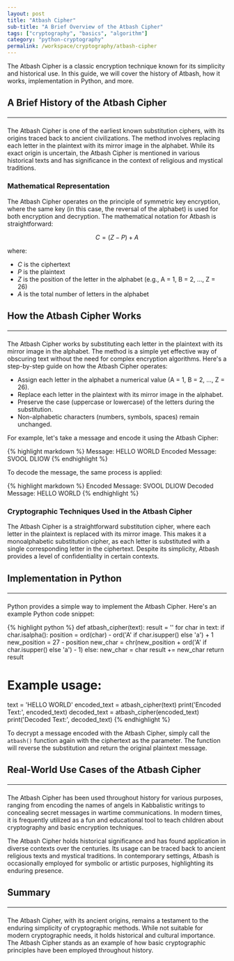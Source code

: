 ```yaml
---
layout: post
title: "Atbash Cipher"
sub-title: "A Brief Overview of the Atbash Cipher"
tags: ["cryptography", "basics", "algorithm"]
category: "python-cryptography"
permalink: /workspace/cryptography/atbash-cipher
---
```


The Atbash Cipher is a classic encryption technique known for its simplicity and historical use. In this guide, we will cover the history of Atbash, how it works, implementation in Python, and more.

## A Brief History of the Atbash Cipher <hr>

The Atbash Cipher is one of the earliest known substitution ciphers, with its origins traced back to ancient civilizations. The method involves replacing each letter in the plaintext with its mirror image in the alphabet. While its exact origin is uncertain, the Atbash Cipher is mentioned in various historical texts and has significance in the context of religious and mystical traditions.

### Mathematical Representation

The Atbash Cipher operates on the principle of symmetric key encryption, where the same key (in this case, the reversal of the alphabet) is used for both encryption and decryption. The mathematical notation for Atbash is straightforward:

$$C = (Z - P) + A$$

where:
- $C$ is the ciphertext
- $P$ is the plaintext
- $Z$ is the position of the letter in the alphabet (e.g., A = 1, B = 2, ..., Z = 26)
- $A$ is the total number of letters in the alphabet

## How the Atbash Cipher Works <hr>

The Atbash Cipher works by substituting each letter in the plaintext with its mirror image in the alphabet. The method is a simple yet effective way of obscuring text without the need for complex encryption algorithms. Here's a step-by-step guide on how the Atbash Cipher operates:

- Assign each letter in the alphabet a numerical value (A = 1, B = 2, ..., Z = 26).
- Replace each letter in the plaintext with its mirror image in the alphabet.
- Preserve the case (uppercase or lowercase) of the letters during the substitution.
- Non-alphabetic characters (numbers, symbols, spaces) remain unchanged.

For example, let's take a message and encode it using the Atbash Cipher:

{% highlight markdown %}
Message: HELLO WORLD
Encoded Message: SVOOL DLIOW
{% endhighlight %}

To decode the message, the same process is applied:

{% highlight markdown %}
Encoded Message: SVOOL DLIOW
Decoded Message: HELLO WORLD
{% endhighlight %}

### Cryptographic Techniques Used in the Atbash Cipher

The Atbash Cipher is a straightforward substitution cipher, where each letter in the plaintext is replaced with its mirror image. This makes it a monoalphabetic substitution cipher, as each letter is substituted with a single corresponding letter in the ciphertext. Despite its simplicity, Atbash provides a level of confidentiality in certain contexts.

## Implementation in Python <hr>

Python provides a simple way to implement the Atbash Cipher. Here's an example Python code snippet:

{% highlight python %}
def atbash_cipher(text):
    result = ''
    for char in text:
        if char.isalpha():
            position = ord(char) - ord('A' if char.isupper() else 'a') + 1
            new_position = 27 - position
            new_char = chr(new_position + ord('A' if char.isupper() else 'a') - 1)
        else:
            new_char = char
        result += new_char
    return result

# Example usage:
text = 'HELLO WORLD'
encoded_text = atbash_cipher(text)
print('Encoded Text:', encoded_text)
decoded_text = atbash_cipher(encoded_text)
print('Decoded Text:', decoded_text)
{% endhighlight %}

To decrypt a message encoded with the Atbash Cipher, simply call the <code>atbash()</code> function again with the ciphertext as the parameter. The function will reverse the substitution and return the original plaintext message.

## Real-World Use Cases of the Atbash Cipher <hr>

The Atbash Cipher has been used throughout history for various purposes, ranging from encoding the names of angels in Kabbalistic writings to concealing secret messages in wartime communications. In modern times, it is frequently utilized as a fun and educational tool to teach children about cryptography and basic encryption techniques.

The Atbash Cipher holds historical significance and has found application in diverse contexts over the centuries. Its usage can be traced back to ancient religious texts and mystical traditions. In contemporary settings, Atbash is occasionally employed for symbolic or artistic purposes, highlighting its enduring presence.

## Summary <hr>

The Atbash Cipher, with its ancient origins, remains a testament to the enduring simplicity of cryptographic methods. While not suitable for modern cryptographic needs, it holds historical and cultural importance. The Atbash Cipher stands as an example of how basic cryptographic principles have been employed throughout history.